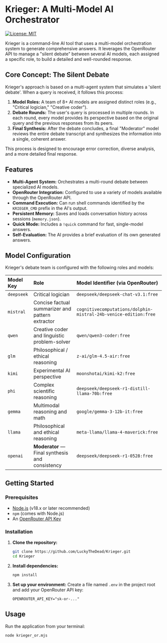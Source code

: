 # Krieger: A Multi-Model AI Orchestrator

[![License: MIT](https://img.shields.io/badge/License-MIT-yellow.svg)](https://opensource.org/licenses/MIT)

Krieger is a command-line AI tool that uses a multi-model orchestration system to generate comprehensive answers. It leverages the OpenRouter API to manage a "silent debate" between several AI models, each assigned a specific role, to build a detailed and well-rounded response.

## Core Concept: The Silent Debate

Krieger's approach is based on a multi-agent system that simulates a 'silent debate'. When a query is received, it follows this process:

1.  **Model Roles:** A team of 8+ AI models are assigned distinct roles (e.g., "Critical logician," "Creative coder").
2.  **Debate Rounds:** The user's query is processed in multiple rounds. In each round, every model provides its perspective based on the original query and the previous responses from its peers.
3.  **Final Synthesis:** After the debate concludes, a final "Moderator" model reviews the entire debate transcript and synthesizes the information into a single, coherent answer.

This process is designed to encourage error correction, diverse analysis, and a more detailed final response.

## Features

-   **Multi-Agent System:** Orchestrates a multi-round debate between specialized AI models.
-   **OpenRouter Integration:** Configured to use a variety of models available through the OpenRouter API.
-   **Command Execution:** Can run shell commands identified by the `KRIEGER_CMD` prefix in the AI's output.
-   **Persistent Memory:** Saves and loads conversation history across sessions (`memory.json`).
-   **Quick Mode:** Includes a `!quick` command for fast, single-model answers.
-   **Self-Evaluation:** The AI provides a brief evaluation of its own generated answers.

## Model Configuration

Krieger's debate team is configured with the following roles and models:

| Model Key | Role                                            | Model Identifier (via OpenRouter)                       |
| :-------- | :---------------------------------------------- | :------------------------------------------------------ |
| `deepseek`  | Critical logician                               | `deepseek/deepseek-chat-v3.1:free`                      |
| `mistral`   | Concise factual summarizer and pattern extractor| `cognitivecomputations/dolphin-mistral-24b-venice-edition:free` |
| `qwen`      | Creative coder and linguistic problem-solver    | `qwen/qwen3-coder:free`                                 |
| `glm`       | Philosophical / ethical reasoning               | `z-ai/glm-4.5-air:free`                                 |
| `kimi`      | Experimental AI perspective                     | `moonshotai/kimi-k2:free`                               |
| `phi`       | Complex scientific reasoning                    | `deepseek/deepseek-r1-distill-llama-70b:free`           |
| `gemma`     | Multimodal reasoning and math                   | `google/gemma-3-12b-it:free`                            |
| `llama`     | Philosophical and ethical reasoning             | `meta-llama/llama-4-maverick:free`                      |
| `openai`    | **Moderator** — Final synthesis and consistency | `deepseek/deepseek-r1-0528:free`                        |

## Getting Started

### Prerequisites

-   [Node.js](https://nodejs.org/) (v18.x or later recommended)
-   `npm` (comes with Node.js)
-   An [OpenRouter API Key](https://openrouter.ai/keys)

### Installation

1.  **Clone the repository:**
    ```bash
    git clone https://github.com/LuckyTheDead/Krieger.git
    cd Krieger
    ```

2.  **Install dependencies:**
    ```bash
    npm install
    ```

3.  **Set up your environment:**
    Create a file named `.env` in the project root and add your OpenRouter API key:
    ```env
    OPENROUTER_API_KEY="sk-or-..."
    ```

## Usage

Run the application from your terminal:

```bash
node krieger_or.mjs